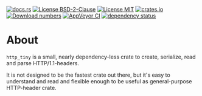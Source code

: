 [![docs.rs](https://docs.rs/http_tiny/badge.svg)](https://docs.rs/http_tiny)
[![License BSD-2-Clause](https://img.shields.io/badge/License-BSD--2--Clause-blue.svg)](https://opensource.org/licenses/BSD-2-Clause)
[![License MIT](https://img.shields.io/badge/License-MIT-blue.svg)](https://opensource.org/licenses/MIT)
[![crates.io](https://img.shields.io/crates/v/http_tiny.svg)](https://crates.io/crates/http_tiny)
[![Download numbers](https://img.shields.io/crates/d/http_tiny.svg)](https://crates.io/crates/http_tiny)
[![AppVeyor CI](https://ci.appveyor.com/api/projects/status/github/KizzyCode/http_tiny-rust?svg=true)](https://ci.appveyor.com/project/KizzyCode/http-tiny-rust)
[![dependency status](https://deps.rs/crate/http_tiny/0.9.0/status.svg)](https://deps.rs/crate/http_tiny/0.9.0)


# About
`http_tiny` is a small, nearly dependency-less crate to create, serialize, read and parse HTTP/1.1-headers.

It is not designed to be the fastest crate out there, but it's easy to understand and read and flexible enough to be
useful as general-purpose HTTP-header crate.
